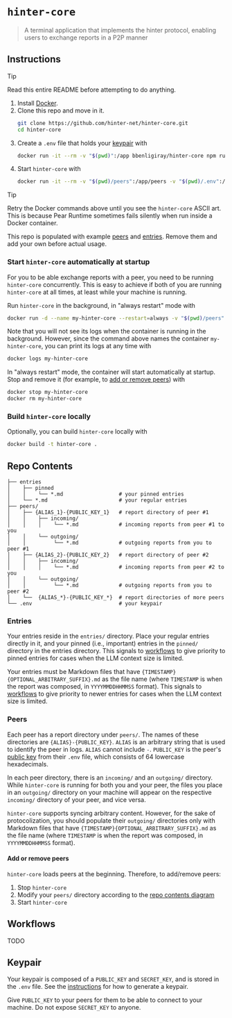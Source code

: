 # `hinter-core`

> A terminal application that implements the hinter protocol, enabling users to exchange reports in a P2P manner

## Instructions

> [!TIP]
> Read this entire README before attempting to do anything.

1. Install [Docker](https://docs.docker.com/engine/install/).
2. Clone this repo and move in it.
    ```sh
    git clone https://github.com/hinter-net/hinter-core.git
    cd hinter-core
    ```
3. Create a `.env` file that holds your [keypair](#keypair) with
    ```sh
    docker run -it --rm -v "$(pwd)":/app bbenligiray/hinter-core npm run generate-keys
    ```
4. Start `hinter-core` with
    ```sh
    docker run -it --rm -v "$(pwd)/peers":/app/peers -v "$(pwd)/.env":/app/.env bbenligiray/hinter-core
    ```

> [!TIP]
> Retry the Docker commands above until you see the `hinter-core` ASCII art.
> This is because Pear Runtime sometimes fails silently when run inside a Docker container.

This repo is populated with example [peers](#peers) and [entries](#entries).
Remove them and add your own before actual usage.

### Start `hinter-core` automatically at startup

For you to be able exchange reports with a peer, you need to be running `hinter-core` concurrently.
This is easy to achieve if both of you are running `hinter-core` at all times, at least while your machine is running.

Run `hinter-core` in the background, in "always restart" mode with
```sh
docker run -d --name my-hinter-core --restart=always -v "$(pwd)/peers":/app/peers -v "$(pwd)/.env":/app/.env bbenligiray/hinter-core
```

Note that you will not see its logs when the container is running in the background.
However, since the command above names the container `my-hinter-core`, you can print its logs at any time with
```sh
docker logs my-hinter-core
```

In "always restart" mode, the container will start automatically at startup.
Stop and remove it (for example, to [add or remove peers](#add-or-remove-peers)) with
```sh
docker stop my-hinter-core
docker rm my-hinter-core
```

### Build `hinter-core` locally

Optionally, you can build `hinter-core` locally with
```sh
docker build -t hinter-core .
```

## Repo Contents

```
├── entries
│    ├── pinned
│    │    └── *.md                  # your pinned entries
│    └── *.md                       # your regular entries
├── peers/
│    ├── {ALIAS_1}-{PUBLIC_KEY_1}   # report directory of peer #1
│    │    ├── incoming/
│    │    │    └── *.md             # incoming reports from peer #1 to you
│    │    └── outgoing/
│    │         └── *.md             # outgoing reports from you to peer #1
│    ├── {ALIAS_2}-{PUBLIC_KEY_2}   # report directory of peer #2
│    │    ├── incoming/
│    │    │    └── *.md             # incoming reports from peer #2 to you
│    │    └── outgoing/
│    │         └── *.md             # outgoing reports from you to peer #2
│    └──  {ALIAS_*}-{PUBLIC_KEY_*}  # report directories of more peers
└── .env                            # your keypair
```

### Entries

Your entries reside in the `entries/` directory.
Place your regular entries directly in it, and your pinned (i.e., important) entries in the `pinned/` directory in the entries directory.
This signals to [workflows](#workflows) to give priority to pinned entries for cases when the LLM context size is limited.

Your entries must be Markdown files that have `{TIMESTAMP}{OPTIONAL_ARBITRARY_SUFFIX}.md` as the file name (where `TIMESTAMP` is when the report was composed, in `YYYYMMDDHHMMSS` format).
This signals to [workflows](#workflows) to give priority to newer entries for cases when the LLM context size is limited.

### Peers

Each peer has a report directory under `peers/`.
The names of these directories are `{ALIAS}-{PUBLIC_KEY}`.
`ALIAS` is an arbitrary string that is used to identify the peer in logs.
`ALIAS` cannot include `-`.
`PUBLIC_KEY` is the peer's [public key](#keypair) from their `.env` file, which consists of 64 lowercase hexadecimals.

In each peer directory, there is an `incoming/` and an `outgoing/` directory.
While `hinter-core` is running for both you and your peer, the files you place in an `outgoing/` directory on your machine will appear on the respective `incoming/` directory of your peer, and vice versa.

`hinter-core` supports syncing arbitrary content.
However, for the sake of protocolization, you should populate their `outgoing/` directories only with Markdown files that have `{TIMESTAMP}{OPTIONAL_ARBITRARY_SUFFIX}.md` as the file name (where `TIMESTAMP` is when the report was composed, in `YYYYMMDDHHMMSS` format).

#### Add or remove peers

`hinter-core` loads peers at the beginning.
Therefore, to add/remove peers:
1. Stop `hinter-core`
2. Modify your `peers/` directory according to the [repo contents diagram](#repo-contents)
3. Start `hinter-core`

## Workflows

TODO

## Keypair

Your keypair is composed of a `PUBLIC_KEY` and `SECRET_KEY`, and is stored in the `.env` file.
See the [instructions](#instructions) for how to generate a keypair.

Give `PUBLIC_KEY` to your peers for them to be able to connect to your machine.
Do not expose `SECRET_KEY` to anyone.
